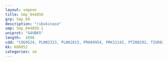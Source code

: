 ```yaml
---
layout: smgene
title: Smp_044850
grp: Smp_04
description: "ribokinase"
smp: Smp_044850.1
uniprot: "G4VBK5"
length:  1098
cdd: "COG0524, PLN02323, PLN02813, PRK09954, PRK11142, PTZ00292, TIGR02152, cd01174, cl00192, pfam00294"
kk: K00852
categories: sm
---
```

